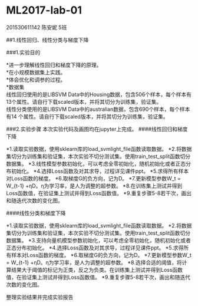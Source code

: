 # ML2017-lab-01
201530611142 陈安妮 5班   

##1.线性回归、线性分类与梯度下降   

###1.实验目的   

*进一步理解线性回归和梯度下降的原理。   
*在小规模数据集上实践。    
*体会优化和调参的过程。    
*数据集    
  线性回归使用的是LIBSVM Data中的Housing数据，包含506个样本，每个样本有13个属性。请自行下载scaled版本，并将其切分为训练集，验证集。    
线性分类使用的是LIBSVM Data中的australian数据，包含690个样本，每个样本有14 个属性。请自行下载scaled版本，并将其切分为训练集，验证集。   

###2.实验步骤
  本次实验代码及画图均在jupyter上完成。
####线性回归和梯度下降

*1.读取实验数据，使用sklearn库的load_svmlight_file函数读取数据。
*2.将数据集切分为训练集和验证集，本次实验不切分测试集。使用train_test_split函数切分数据集。
*3.线性模型参数初始化，可以考虑全零初始化，随机初始化或者正态分布初始化。
*4.选择Loss函数及对其求导，过程详见课件ppt。
*5.求得所有样本对Loss函数的梯度。
*6.取梯度G的负方向，记为D。
*7.更新模型参数W_t = W_{t-1} +ηD。η为学习率，是人为调整的超参数。
*8.在训练集上测试并得到Loss函数值，在验证集上测试并得到Loss函数值。
*9.重复步骤5-8若干次，画出和随迭代次数的变化图。

####线性分类和梯度下降

*1.读取实验数据，使用sklearn库的load_svmlight_file函数读取数据。
*2.将数据集切分为训练集和验证集，本次实验不切分测试集。使用train_test_split函数切分数据集。
*3.支持向量机模型参数初始化，可以考虑全零初始化，随机初始化或者正态分布初始化。
*4.选择Loss函数及对其求导，过程详见课件ppt。
*5.求得所有样本对Loss函数的梯度。
*6.取梯度G的负方向，记为D。
*7.更新模型参数W_t = W_{t-1} +ηD。η为学习率，是人为调整的超参数。
*8.选择合适的阈值，将计算结果大于阈值的标记为正类，反之为负类。在训练集上测试并得到Loss函数值，在验证集上测试并得到Loss函数值。
*9.重复步骤5-8若干次，画出和随迭代次数的变化图。

整理实验结果并完成实验报告
